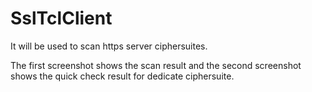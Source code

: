 # SslTclClient
It will be used to scan https server ciphersuites.

The first screenshot shows the scan result and the second screenshot shows the quick check result for dedicate ciphersuite.
